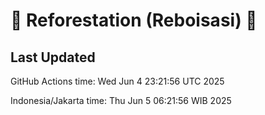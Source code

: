 
# 🌳 Reforestation (Reboisasi) 🌲

## Last Updated

GitHub Actions time: Wed Jun  4 23:21:56 UTC 2025

Indonesia/Jakarta time: Thu Jun  5 06:21:56 WIB 2025
